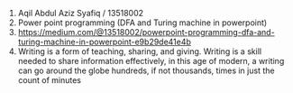 1. Aqil Abdul Aziz Syafiq / 13518002
2. Power point programming (DFA and Turing machine in powerpoint)
3. https://medium.com/@13518002/powerpoint-programming-dfa-and-turing-machine-in-powerpoint-e9b29de41e4b
4. Writing is a form of teaching, sharing, and giving. Writing is a skill needed to share information effectively, in this age of modern, a writing can go around the globe hundreds, if not thousands, times in just the count of minutes
